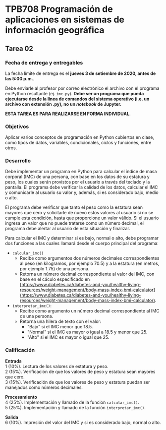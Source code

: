 # TPB708 Programación de aplicaciones en sistemas de información geográfica
## Tarea 02

### Fecha de entrega y entregables
La fecha límite de entrega es el **jueves 3 de setiembre de 2020, antes de las 5:00 p.m.**.

Debe enviarle al profesor por correo electrónico el archivo con el programa en Python resultante (ej. ```imc.py```). **Debe ser un programa que pueda ejecutarse desde la línea de comandos del sistema operativo (i.e. un archivo con extensión .py), no un *notebook* de Jupyter.**

**ESTA TAREA ES PARA REALIZARSE EN FORMA INDIVIDUAL**.

### Objetivos
Aplicar varios conceptos de programación en Python cubiertos en clase, como tipos de datos, variables, condicionales, ciclos y funciones, entre otros.

### Desarrollo
Debe implementar un programa en Python para calcular el índice de masa corporal (IMC) de una persona, con base en los datos de su estatura y peso, los cuales serán provistos por el usuario a través del teclado y la pantalla. El programa debe verificar la calidad de los datos, calcular el IMC y comunicarle al usuario su valor y, además, si es considerado bajo, medio o alto.

El programa debe verificar que tanto el peso como la estatura sean mayores que cero y solicitarle de nuevo estos valores al usuario si no se cumple esta condición, hasta que proporcione un valor válido. Si el usuario ingresa un valor que no puede tratarse como un número decimal, el programa debe alertar al usuario de esta situación y finalizar.

Para calcular el IMC y determinar si es bajo, normal o alto, debe programar dos funciones a las cuales llamará desde el cuerpo principal del programa:
- ```calcular_imc()```
    - Recibe como argumentos dos números decimales correspondientes al peso (en kilogramos, por ejemplo 70.5) y a la estatura (en metros, por ejemplo 1.75) de una persona.
    - Retorna un número decimal correspondiente al valor del IMC, con base en el cáculo especificado en [https://www.diabetes.ca/diabetes-and-you/healthy-living-resources/weight-management/body-mass-index-bmi-calculator](https://www.diabetes.ca/diabetes-and-you/healthy-living-resources/weight-management/body-mass-index-bmi-calculator). 
- ```interpretar_imc()```:
    - Recibe como argumento un número decimal correspondiente al IMC de una persona.
    - Retorna una hilera de texto con el valor:
        - "Bajo" si el IMC menor que 18.5.
        - "Normal" si el IMC es mayor o igual a 18.5 y menor que 25.
        - "Alto" si el IMC es mayor o igual que 25.

### Calificación
**Entrada**  
1 (10%). Lectura de los valores de estatura y peso.  
2 (15%). Verificación de que los valores de peso y estatura sean mayores que cero.  
3 (15%). Verificación de que los valores de peso y estatura puedan ser manejados como números decimales.  

**Procesamiento**  
4 (25%). Implementación y llamado de la funcion ```calcular_imc()```.  
5 (25%). Implementación y llamado de la función ```interpretar_imc()```.

**Salida**  
6 (10%). Impresión del valor del IMC y si es considerado bajo, normal o alto.
